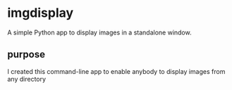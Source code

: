 # imgdisplay

A simple Python app to display images in a standalone window.

## purpose

I created this command-line app to enable anybody to display images from any directory
